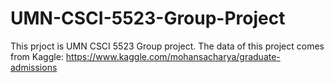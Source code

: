# UMN-CSCI-5523-Group-Project
This prjoct is UMN CSCI 5523 Group project. The data of this project comes from Kaggle:
https://www.kaggle.com/mohansacharya/graduate-admissions
